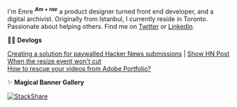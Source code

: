 I'm Emre <sup>**_Am + rae_**</sup> a product designer turned front end developer, and a digital archivist. Originally from Istanbul, I currently reside in Toronto. Passionate about helping others. Find me on [Twitter](https://twitter.com/MostlyEmre) or [Linkedin](https://www.linkedin.com/in/mostlyemre/).

👨‍💻 **Devlogs**  
  
[Creating a solution for paywalled Hacker News submissions](https://gist.github.com/MostlyEmre/ddec18c4a5b18413994ff9e179bf00ac) | [Show HN Post](https://news.ycombinator.com/item?id=33794672)  
[When the resize event won't cut](https://gist.github.com/MostlyEmre/4afdb8ecb2b2244dfcd458e81596dbee)  
[How to rescue your videos from Adobe Portfolio?](https://emre.ca/blog/get-rid-of-adobe-portfolio)

✨ **Magical Banner Gallery** 
    
[![StackShare](http://img.shields.io/badge/tech-stack-0690fa.svg?style=flat)](https://stackshare.io/mostlyemre/work-stack)
